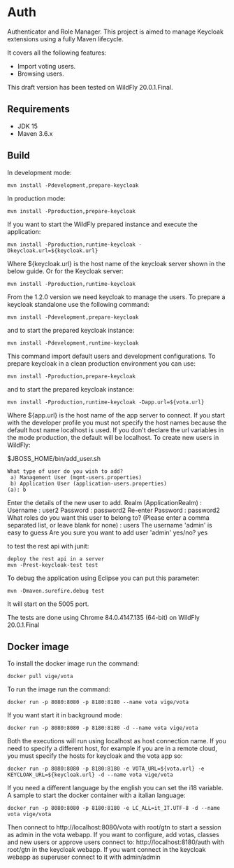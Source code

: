 Auth
=============
Authenticator and Role Manager.
This project is aimed to manage Keycloak extensions using a fully Maven lifecycle.

It covers all the following features:

- Import voting users.
- Browsing users.

This draft version has been tested on WildFly 20.0.1.Final.

Requirements
------------

- JDK 15
- Maven 3.6.x


Build
-----

In development mode:

    mvn install -Pdevelopment,prepare-keycloak
    
In production mode:

    mvn install -Pproduction,prepare-keycloak
    
If you want to start the WildFly prepared instance and execute the application:

    mvn install -Pproduction,runtime-keycloak -Dkeycloak.url=${keycloak.url}
    
Where ${keycloak.url} is the host name of the keycloak server shown in the below guide. Or for the Keycloak server:

    mvn install -Pproduction,runtime-keycloak
   
From the 1.2.0 version we need keycloak to manage the users. To prepare a keycloak standalone use the following command:

    mvn install -Pdevelopment,prepare-keycloak
    
and to start the prepared keycloak instance:

    mvn install -Pdevelopment,runtime-keycloak
    
This command import default users and development configurations. To prepare keycloak in a clean production environment you can use:

    mvn install -Pproduction,prepare-keycloak
    
and to start the prepared keycloak instance:

    mvn install -Pproduction,runtime-keycloak -Dapp.url=${vota.url}
    
Where ${app.url} is the host name of the app server to connect. If you start with the developer profile you must not specify the host names because the default host name localhost is used. If you don't declare the url variables in the mode production, the default will be localhost.
To create new users in WildFly:

$JBOSS_HOME/bin/add_user.sh

    What type of user do you wish to add? 
     a) Management User (mgmt-users.properties) 
     b) Application User (application-users.properties)
    (a): b

Enter the details of the new user to add.
Realm (ApplicationRealm) : 
Username : user2
Password : password2
Re-enter Password : password2
What roles do you want this user to belong to? (Please enter a comma separated list, or leave blank for none) : users
The username 'admin' is easy to guess
Are you sure you want to add user 'admin' yes/no? yes

to test the rest api with junit:

    deploy the rest api in a server
    mvn -Prest-keycloak-test test

To debug the application using Eclipse you can put this parameter:

    mvn -Dmaven.surefire.debug test

It will start on the 5005 port.

The tests are done using Chrome 84.0.4147.135 (64-bit) on WildFly 20.0.1.Final

Docker image
------------

To install the docker image run the command:

    docker pull vige/vota
    
To run the image run the command:

    docker run -p 8080:8080 -p 8180:8180 --name vota vige/vota
    
If you want start it in background mode:

    docker run -p 8080:8080 -p 8180:8180 -d --name vota vige/vota

Both the executions will run using localhost as host connection name. If you need to specify a different host, for example if you are in a remote cloud, you must specify the hosts for keycloak and the vota app so:

    docker run -p 8080:8080 -p 8180:8180 -e VOTA_URL=${vota.url} -e KEYCLOAK_URL=${keycloak.url} -d --name vota vige/vota
    
If you need a different language by the english you can set the i18 variable. A sample to start the docker container with a italian language:

    docker run -p 8080:8080 -p 8180:8180 -e LC_ALL=it_IT.UTF-8 -d --name vota vige/vota

Then connect to http://localhost:8080/vota with root/gtn to start a session as admin in the vota webapp.
If you want to configure, add votas, classes and new users or approve users connect to: http://localhost:8180/auth with root/gtn in the keycloak webapp.
If you want connect in the keycloak webapp as superuser connect to it with admin/admin